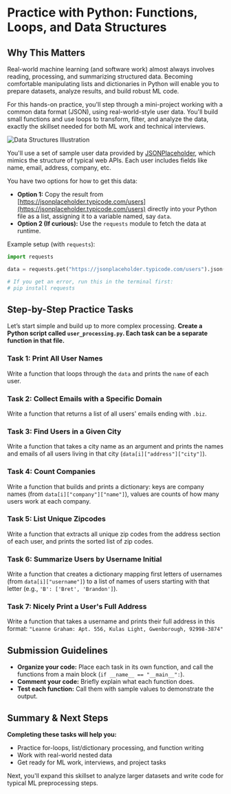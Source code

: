 # Practice with Python: Functions, Loops, and Data Structures

## Why This Matters

Real-world machine learning (and software work) almost always involves reading, processing, and summarizing structured data. Becoming comfortable manipulating lists and dictionaries in Python will enable you to prepare datasets, analyze results, and build robust ML code.

For this hands-on practice, you'll step through a mini-project working with a common data format (JSON), using real-world-style user data. You'll build small functions and use loops to transform, filter, and analyze the data, exactly the skillset needed for both ML work and technical interviews.

![Data Structures Illustration](https://i.imgur.com/pfNbPkj.png)

You'll use a set of sample user data provided by [JSONPlaceholder](https://jsonplaceholder.typicode.com/users), which mimics the structure of typical web APIs. Each user includes fields like name, email, address, company, etc.

You have two options for how to get this data:

- **Option 1:** Copy the result from [https://jsonplaceholder.typicode.com/users](https://jsonplaceholder.typicode.com/users) directly into your Python file as a list, assigning it to a variable named, say `data`.
- **Option 2 (If curious):** Use the `requests` module to fetch the data at runtime.

Example setup (with `requests`):
```python
import requests

data = requests.get("https://jsonplaceholder.typicode.com/users").json()

# If you get an error, run this in the terminal first:
# pip install requests
```

## Step-by-Step Practice Tasks

Let’s start simple and build up to more complex processing. **Create a Python script called `user_processing.py`. Each task can be a separate function in that file.**

### Task 1: Print All User Names
Write a function that loops through the `data` and prints the `name` of each user.

### Task 2: Collect Emails with a Specific Domain
Write a function that returns a list of all users' emails ending with `.biz`.

### Task 3: Find Users in a Given City
Write a function that takes a city name as an argument and prints the names and emails of all users living in that city (`data[i]["address"]["city"]`).

### Task 4: Count Companies
Write a function that builds and prints a dictionary: keys are company names (from `data[i]["company"]["name"]`), values are counts of how many users work at each company.

### Task 5: List Unique Zipcodes
Write a function that extracts all unique zip codes from the address section of each user, and prints the sorted list of zip codes.

### Task 6: Summarize Users by Username Initial
Write a function that creates a dictionary mapping first letters of usernames (from `data[i]["username"]`) to a list of names of users starting with that letter (e.g., `'B': ['Bret', 'Brandon']`).

### Task 7: Nicely Print a User's Full Address
Write a function that takes a username and prints their full address in this format:
`"Leanne Graham: Apt. 556, Kulas Light, Gwenborough, 92998-3874"`

## Submission Guidelines
- **Organize your code:** Place each task in its own function, and call the functions from a main block (`if __name__ == "__main__":`).
- **Comment your code:** Briefly explain what each function does.
- **Test each function:** Call them with sample values to demonstrate the output.

## Summary & Next Steps

**Completing these tasks will help you:**
- Practice for-loops, list/dictionary processing, and function writing
- Work with real-world nested data
- Get ready for ML work, interviews, and project tasks

Next, you'll expand this skillset to analyze larger datasets and write code for typical ML preprocessing steps.
